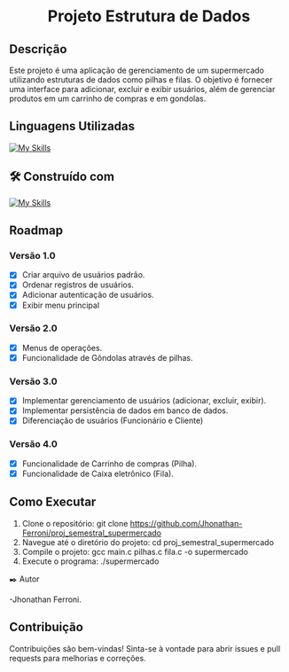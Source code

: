 
<h1 align="center">Projeto Estrutura de Dados</h1>

## Descrição

Este projeto é uma aplicação de gerenciamento de um supermercado utilizando estruturas de dados como pilhas e filas. O objetivo é fornecer uma interface para adicionar, excluir e exibir usuários, além de gerenciar produtos em um carrinho de compras e em gondolas.

## Linguagens Utilizadas

[![My Skills](https://skillicons.dev/icons?i=c)](https://skillicons.dev)

## 🛠️ Construído com

[![My Skills](https://skillicons.dev/icons?i=visualstudio)](https://skillicons.dev)

## Roadmap

### Versão 1.0

- [x] Criar arquivo de usuários padrão.
- [x] Ordenar registros de usuários.
- [x] Adicionar autenticação de usuários.
- [x] Exibir menu principal 

### Versão 2.0

- [x] Menus de operações.
- [x] Funcionalidade de Gôndolas através de pilhas.

### Versão 3.0

- [x] Implementar gerenciamento de usuários (adicionar, excluir, exibir).
- [x] Implementar persistência de dados em banco de dados.
- [x] Diferenciação de usuários (Funcionário e Cliente)
      
### Versão 4.0

- [x] Funcionalidade de Carrinho de compras (Pilha).
- [x] Funcionalidade de Caixa eletrônico (Fila).  

## Como Executar

1. Clone o repositório:
 git clone https://github.com/Jhonathan-Ferroni/proj_semestral_supermercado
2. Navegue até o diretório do projeto:
 cd proj_semestral_supermercado 
3. Compile o projeto:
 gcc main.c pilhas.c fila.c -o supermercado
4. Execute o programa:
 ./supermercado

✒️ Autor

-Jhonathan Ferroni.

## Contribuição

Contribuições são bem-vindas! Sinta-se à vontade para abrir issues e pull requests para melhorias e correções.

